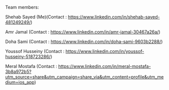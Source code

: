 Team members:

Shehab Sayed (Me)(Contact : https://www.linkedin.com/in/shehab-sayed-481249249/)

Amr Jamal (Contact : https://www.linkedin.com/in/amr-jamal-30467a26a/)

Doha Sami (Contact : https://www.linkedin.com/in/doha-sami-9603b2288/)

Youssof Husseiny (Contact : https://www.linkedin.com/in/youssof-husseiny-518723286/)

Meral Mostafa (Contact : https://www.linkedin.com/in/meral-mostafa-3b8a972b5?utm_source=share&utm_campaign=share_via&utm_content=profile&utm_medium=ios_app)
